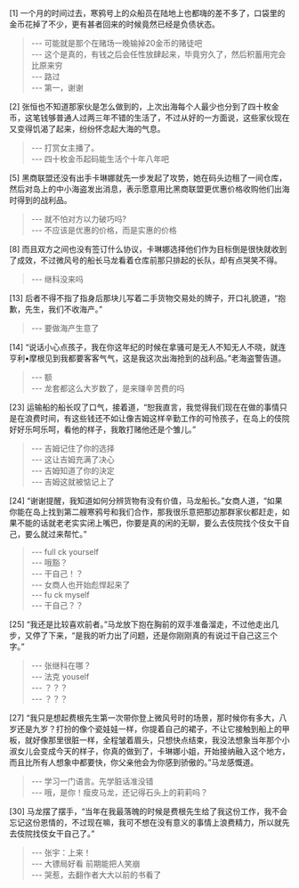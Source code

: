 
[1] 一个月的时间过去，寒鸦号上的众船员在陆地上也都嗨的差不多了，口袋里的金币花掉了不少，更有甚者回来的时候竟然已经是负债状态。
>--- 可能就是那个在赌场一晚输掉20金币的赌徒吧<br>
>--- 这个是真的，有钱之后会任性放肆起来，毕竟穷久了，然后积蓄用完会比原来穷<br>
>--- 路过<br>
>--- 第一，谢谢<br>

[2] 张恒也不知道那家伙是怎么做到的，上次出海每个人最少也分到了四十枚金币，这笔钱够普通人过两三年不错的生活了，不过从好的一方面说，这些家伙现在又变得饥渴了起来，纷纷怀念起大海的气息。
>--- 打赏女主播了。<br>
>--- 四十枚金币起码能生活个十年八年吧<br>

[5] 黑商联盟还没有出手卡琳娜就先一步发起了攻势，她在码头边租了一间仓库，然后对岛上的中小海盗发出消息，表示愿意用比黑商联盟更优惠价格收购他们出海时得到的战利品。
>--- 就不怕对方以力破巧吗?<br>
>--- 不应该是优惠的价格，而是实惠的价格<br>

[8] 而且双方之间也没有签订什么协议，卡琳娜选择他们作为目标倒是很快就收到了成效，不过微风号的船长马龙看着仓库前那只排起的长队，却有点哭笑不得。
>--- 继科没来吗<br>

[13] 后者不得不指了指身后那块儿写着二手货物交易处的牌子，开口礼貌道，“抱歉，先生，我们不收海产。”
>--- 要做海产生意了<br>

[14] “说话小心点孩子，我在你这年纪的时候在拿骚可是无人不知无人不晓，就连亨利•摩根见到我都要客客气气，这是我这次出海抢到的战利品。”老海盗警告道。
>--- 额<br>
>--- 龙套都这么大岁数了，是来赚辛苦费的吗<br>

[23] 运输船的船长叹了口气，接着道，“恕我直言，我觉得我们现在在做的事情只是在浪费时间，有这些钱还不如让像吉姆这样辛勤工作的可怜孩子，在岛上的伎院好好乐呵乐呵，看他的样子，我敢打赌他还是个雏儿。”
>--- 吉姆记住了你的选择<br>
>--- 这让吉姆充满了决心<br>
>--- 吉姆知道了你的決定<br>
>--- 吉姆这就被惦记上了<br>

[24] “谢谢提醒，我知道如何分辨货物有没有价值，马龙船长。”女商人道，“如果你能在岛上找到第二艘寒鸦号和我们合作，那我很乐意把那边那群家伙都赶走，如果不能的话就老老实实闭上嘴巴，你要是真的闲的无聊，要么去伎院找个伎女干自己，要么就过来帮忙。”
>--- full ck yourself<br>
>--- 哦豁？<br>
>--- 干自己！？<br>
>--- 女商人也开始彪悍起来了<br>
>--- fu ck myself<br>
>--- 干自己？？<br>

[25] “我还是比较喜欢前者。”马龙放下抱在胸前的双手准备溜走，不过他走出几步，又停了下来，“是我的听力出了问题，还是你刚刚真的有说过干自己这三个字。”
>--- 张继科在哪？<br>
>--- 法克 youself<br>
>--- ？？？<br>
>--- ？？？<br>

[27] “我只是想起费根先生第一次带你登上微风号时的场景，那时候你有多大，八岁还是九岁？打扮的像个瓷娃娃一样，你提着自己的裙子，不让它接触到船上的甲板，就好像那里很脏一样，全程皱着眉头，只想快点结束，我没法想象当年那个小淑女儿会变成今天的样子，你真的做到了，卡琳娜小姐，开始接纳融入这个地方，而且比所有人想象中都要快，你父亲他会为你感到骄傲的。”马龙感慨道。
>--- 学习一门语言。先学脏话准没错<br>
>--- 哦，是你！瘦皮马龙，还记得石头上的莉莉吗？<br>

[30] 马龙摆了摆手，“当年在我最落魄的时候是费根先生给了我这份工作，我不会忘记这份恩情的，不过现在嘛，我可不想在没有意义的事情上浪费精力，所以就先去伎院找伎女干自己了。”
>--- 张宇：上来！<br>
>--- 大镖局好看 前期能把人笑崩<br>
>--- 哭惹，去翻作者大大以前的书看了<br>
